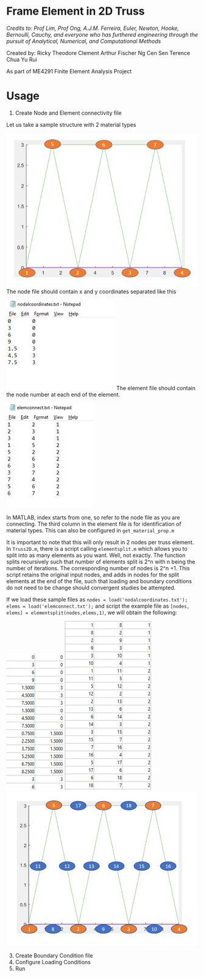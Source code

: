 # Frame Element in 2D Truss

*Credits to: Prof Lim, Prof Ong, A.J.M. Ferreira, Euler, Newton, Hooke, Bernoulli, Cauchy, and everyone who has furthered engineering through the pursuit of Analytical, Numerical, and Computational Methods*

Created by:
Ricky Theodore
Clement Arthur Fischer
Ng Cen Sen Terence
Chua Yu Rui

As part of ME4291 Finite Element Analysis Project

# Usage
1. Create Node and Element connectivity file

  Let us take a sample structure with 2 material types
  
  ![Sample Structure](/images/nodeno.png)
  The node file should contain x and y coordinates separated like this
  
  ![Sample Node file](/images/nodalcoordinates.JPG)
  The element file should contain the node number at each end of the element.
  
  ![Sample Element file](/images/elemcon.JPG)
  
  
  In MATLAB, index starts from one, so refer to the node file as you are connecting. The third column in the element file is for identification of material types. This can also be configured in `get_material_prop.m`
  
  
  It is important to note that this will only result in 2 nodes per truss element. In `Truss2D.m`, there is a script calling `elementsplit.m` which allows you to split into as many elements as you want. Well, not exactly. The function splits recursively such that number of elements split is 2^n with n being the number of iterations. The corresponding number of nodes is 2^n +1. This script retains the original input nodes, and adds in nodes for the split elements at the end of the file, such that loading and boundary conditions do not need to be change should convergent studies be attempted. 
  
  If we load these sample files as `nodes = load('nodalcoordinates.txt'); elems = load('elemconnect.txt');` and script the example file as `[nodes, elems] = elementsplit(nodes,elems,1)`, we will obtain the following:
  
  ![New Nodes](/images/newnodes.JPG)
  ![New Elements](/images/newelems.JPG)
  ![Visual](/images/newvisual.JPG)
  
  
3. Create Boundary Condition file
4. Configure Loading Conditions
5. Run
